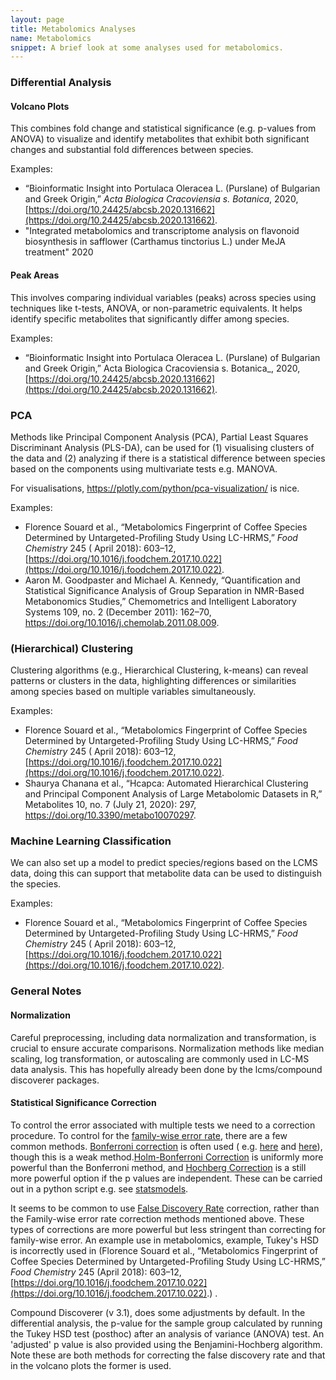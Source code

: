```yaml
---
layout: page
title: Metabolomics Analyses
name: Metabolomics
snippet: A brief look at some analyses used for metabolomics. 
---
```


### Differential Analysis

#### Volcano Plots

This combines fold change and statistical significance (e.g. p-values from ANOVA) to visualize and identify metabolites that exhibit both
significant changes and substantial fold differences between species.

Examples:

- “Bioinformatic Insight into Portulaca Oleracea L. (Purslane) of Bulgarian and Greek Origin,” _Acta Biologica Cracoviensia s. Botanica_,
  2020, [https://doi.org/10.24425/abcsb.2020.131662](https://doi.org/10.24425/abcsb.2020.131662).
- "Integrated metabolomics and transcriptome analysis on flavonoid biosynthesis in safflower (Carthamus tinctorius L.) under MeJA treatment" 2020

#### Peak Areas

This involves comparing individual variables (peaks) across species using techniques like t-tests, ANOVA, or non-parametric equivalents. It helps
identify specific metabolites that significantly differ among species.

Examples:

- “Bioinformatic Insight into Portulaca Oleracea L. (Purslane) of Bulgarian and Greek Origin,” Acta Biologica Cracoviensia s. Botanica_,
  2020, [https://doi.org/10.24425/abcsb.2020.131662](https://doi.org/10.24425/abcsb.2020.131662).

### PCA

Methods like Principal Component Analysis (PCA), Partial Least Squares Discriminant Analysis (PLS-DA), can be used for (1) visualising clusters of the
data and (2) analyzing if there is a statistical difference between species based on the components using multivariate tests e.g. MANOVA.

For visualisations, https://plotly.com/python/pca-visualization/ is nice.

Examples:

- Florence Souard et al., “Metabolomics Fingerprint of Coffee Species Determined by Untargeted-Profiling Study Using LC-HRMS,” _Food Chemistry_ 245 (
  April 2018): 603–12, [https://doi.org/10.1016/j.foodchem.2017.10.022](https://doi.org/10.1016/j.foodchem.2017.10.022).
- Aaron M. Goodpaster and Michael A. Kennedy, “Quantification and Statistical Significance Analysis of Group Separation in NMR-Based Metabonomics
  Studies,” Chemometrics and Intelligent Laboratory Systems 109, no. 2 (December 2011): 162–70, https://doi.org/10.1016/j.chemolab.2011.08.009.

### (Hierarchical) Clustering

Clustering algorithms (e.g., Hierarchical Clustering, k-means) can reveal patterns or clusters in the data, highlighting differences or similarities
among species based on multiple variables simultaneously.

Examples:

- Florence Souard et al., “Metabolomics Fingerprint of Coffee Species Determined by Untargeted-Profiling Study Using LC-HRMS,” _Food Chemistry_ 245 (
  April 2018): 603–12, [https://doi.org/10.1016/j.foodchem.2017.10.022](https://doi.org/10.1016/j.foodchem.2017.10.022).
- Shaurya Chanana et al., “Hcapca: Automated Hierarchical Clustering and Principal Component Analysis of Large Metabolomic Datasets in R,” Metabolites
  10, no. 7 (July 21, 2020): 297, https://doi.org/10.3390/metabo10070297.

### Machine Learning Classification

We can also set up a model to predict species/regions based on the LCMS data, doing this can support that metabolite data can be used to distinguish
the species.

Examples:

- Florence Souard et al., “Metabolomics Fingerprint of Coffee Species Determined by Untargeted-Profiling Study Using LC-HRMS,” _Food Chemistry_ 245 (
  April 2018): 603–12, [https://doi.org/10.1016/j.foodchem.2017.10.022](https://doi.org/10.1016/j.foodchem.2017.10.022).

### General Notes

#### Normalization

Careful preprocessing, including data normalization and transformation, is crucial to ensure accurate comparisons. Normalization methods like median
scaling, log transformation, or autoscaling are commonly used in LC-MS data analysis. This has hopefully already been done by the lcms/compound
discoverer packages.

#### Statistical Significance Correction

To control the error associated with multiple tests we need to a correction procedure. To control for
the [family-wise error rate](https://en.wikipedia.org/wiki/Family-wise_error_rate), there are a few common
methods. [Bonferroni correction](https://en.wikipedia.org/wiki/Bonferroni_correction) is often used (
e.g. [here](https://bmcbioinformatics.biomedcentral.com/articles/10.1186/s12859-018-2117-2)
and [here](https://www.sciencedirect.com/science/article/pii/S0169743921000393)), though this is a weak method.[Holm-Bonferroni
Correction](https://en.wikipedia.org/wiki/Holm%E2%80%93Bonferroni_method) is uniformly more powerful than the Bonferroni method, and [Hochberg
Correction](https://academic.oup.com/biomet/article-abstract/75/4/800/423177) is a still more powerful option if the p values are independent. These
can be carried out in a python
script e.g. see [statsmodels](https://www.statsmodels.org/dev/generated/statsmodels.stats.multitest.multipletests.html).

It seems to be common to use [False Discovery Rate](https://en.wikipedia.org/wiki/False_discovery_rate) correction, rather than the Family-wise error
rate correction methods mentioned above. These types of corrections are more powerful but less stringent than correcting for family-wise error. An
example use in metabolomics,
example, Tukey's HSD is incorrectly used in (Florence Souard et al.,
“Metabolomics Fingerprint of Coffee Species Determined by Untargeted-Profiling Study Using LC-HRMS,” _Food Chemistry_ 245 (April 2018):
603–12, [https://doi.org/10.1016/j.foodchem.2017.10.022](https://doi.org/10.1016/j.foodchem.2017.10.022).) .

Compound Discoverer (v 3.1), does some adjustments by default. In the differential analysis, the p-value for the sample group calculated by running
the Tukey HSD test (posthoc) after an analysis of variance (ANOVA) test. An 'adjusted' p value is also provided using the Benjamini-Hochberg
algorithm. Note these are both methods for correcting the false discovery rate and that in the volcano plots the former is used.

